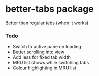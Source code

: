 # better-tabs package

Better than regular tabs (when it works)

### Todo
* Switch to active pane on loading
* Better scrolling into view
* Add less for fixed tab width
* MRU list shows while switching tabs
* Colour highlighting in MRU list
